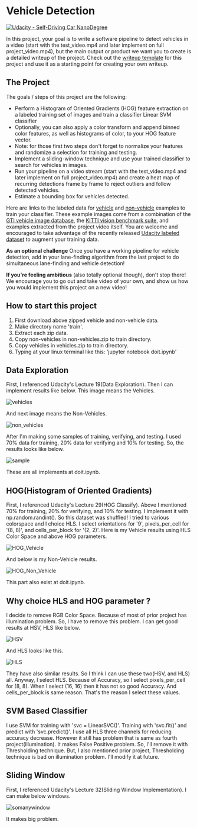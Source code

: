 # Vehicle Detection
[![Udacity - Self-Driving Car NanoDegree](https://s3.amazonaws.com/udacity-sdc/github/shield-carnd.svg)](http://www.udacity.com/drive)


In this project, your goal is to write a software pipeline to detect vehicles in a video (start with the test_video.mp4 and later implement on full project_video.mp4), but the main output or product we want you to create is a detailed writeup of the project.  Check out the [writeup template](https://github.com/udacity/CarND-Vehicle-Detection/blob/master/writeup_template.md) for this project and use it as a starting point for creating your own writeup.  

The Project
---

The goals / steps of this project are the following:

* Perform a Histogram of Oriented Gradients (HOG) feature extraction on a labeled training set of images and train a classifier Linear SVM classifier
* Optionally, you can also apply a color transform and append binned color features, as well as histograms of color, to your HOG feature vector. 
* Note: for those first two steps don't forget to normalize your features and randomize a selection for training and testing.
* Implement a sliding-window technique and use your trained classifier to search for vehicles in images.
* Run your pipeline on a video stream (start with the test_video.mp4 and later implement on full project_video.mp4) and create a heat map of recurring detections frame by frame to reject outliers and follow detected vehicles.
* Estimate a bounding box for vehicles detected.

Here are links to the labeled data for [vehicle](https://s3.amazonaws.com/udacity-sdc/Vehicle_Tracking/vehicles.zip) and [non-vehicle](https://s3.amazonaws.com/udacity-sdc/Vehicle_Tracking/non-vehicles.zip) examples to train your classifier.  These example images come from a combination of the [GTI vehicle image database](http://www.gti.ssr.upm.es/data/Vehicle_database.html), the [KITTI vision benchmark suite](http://www.cvlibs.net/datasets/kitti/), and examples extracted from the project video itself.   You are welcome and encouraged to take advantage of the recently released [Udacity labeled dataset](https://github.com/udacity/self-driving-car/tree/master/annotations) to augment your training data.  

**As an optional challenge** Once you have a working pipeline for vehicle detection, add in your lane-finding algorithm from the last project to do simultaneous lane-finding and vehicle detection!

**If you're feeling ambitious** (also totally optional though), don't stop there!  We encourage you to go out and take video of your own, and show us how you would implement this project on a new video!

## How to start this project

1. First download above zipped vehicle and non-vehicle data.
2. Make directory name 'train'.
3. Extract each zip data.
4. Copy non-vehicles in non-vehicles.zip to train directory.
5. Copy vehicles in vehicles.zip to train directory.
6. Typing at your linux terminal like this: 'jupyter notebook doit.ipynb'

## Data Exploration

First, I referenced Udacity's Lecture 19(Data Exploration).
Then I can implement results like below.
This image means the Vehicles.

![vehicles](./output_images/1.png)

And next image means the Non-Vehicles.

![non_vehicles](./output_images/2.png)

After I'm making some samples of training, verifying, and testing.
I used 70% data for training, 20% data for verifying and 10% for testing.
So, the results looks like below.

![sample](./output_images/sampling.png)

These are all implements at doit.ipynb.

## HOG(Histogram of Oriented Gradients)

First, I referenced Udacity's Lecture 29(HOG Classify).
Above I mentioned 70% for training, 20% for verifying, and 10% for testing.
I implement it with np.random.randint().
So this dataset was shuffled!
I tried to various colorspace and I choice HLS.
I select orientations for '9', pixels_per_cell for '(8, 8)', and cells_per_block for '(2, 2)'.
Here is my Vehicle results using HLS Color Space and above HOG parameters.

![HOG_Vehicle](./output_images/3.png)

And below is my Non-Vehicle results.

![HOG_Non_Vehicle](./output_images/4.png)

This part also exist at doit.ipynb.



## Why choice HLS and HOG parameter ?

I decide to remove RGB Color Space.
Because of most of prior project has illumination problem.
So, I have to remove this problem.
I can get good results at HSV, HLS like below.

![HSV](./output_images/HSV.png)

And HLS looks like this.

![HLS](./output_images/HLS.png)

They have also similar results.
So I think I can use these two(HSV, and HLS) all.
Anyway, I select HLS.
Because of Accuracy, so I select pixels_per_cell for (8, 8).
When I select (16, 16) then it has not so good Accuracy.
And cells_per_block is same reason.
That's the reason I select these values.



## SVM Based Classifier

I use SVM for training with 'svc = LinearSVC()'.
Training with 'svc.fit()' and predict with 'svc.predict()'.
I use all HLS three channels for reducing accuracy decrease.
However it still has problem that is same as fourth project(illumination).
It makes False Positive problem.
So, I'll remove it with Thresholding technique.
But, I also mentioned prior project, Thresholding technique is bad on illumination problem.
I'll modify it at future.



## Sliding Window

First, I referenced Udacity's Lecture 32(Sliding Window Implementation).
I can make below windows.

![somanywindow](./output_images/5.png)

It makes big problem.
